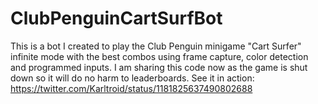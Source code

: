 # ClubPenguinCartSurfBot
This is a bot I created to play the Club Penguin minigame "Cart Surfer" infinite mode with the best combos using frame capture, color detection and programmed inputs. I am sharing this code now as the game is shut down so it will do no harm to leaderboards. See it in action: https://twitter.com/Karltroid/status/1181825637490802688
